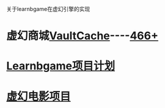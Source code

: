 关于learnbgame在虚幻引擎的实现

# 虚幻商城[VaultCache](VaultCache)----[466+](tree.md)

# [Learnbgame项目计划](learnbgame计划.md)

# [虚幻电影项目](Sequence_Niagara)